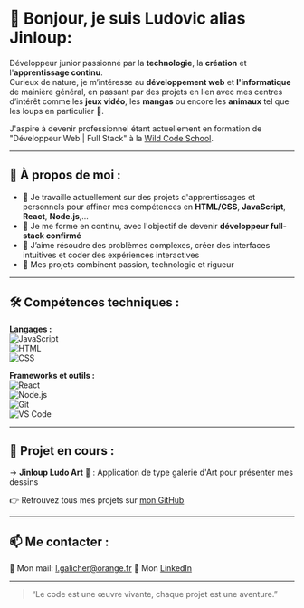 # 👋 Bonjour, je suis **Ludovic** alias **Jinloup**:

Développeur junior passionné par la **technologie**, la **création** et l'**apprentissage continu**.  
Curieux de nature, je m’intéresse au **développement web** et **l'informatique** de mainière général, 
en passant par des projets en lien avec mes centres d’intérêt comme les **jeux vidéo**, 
les **mangas** ou encore les **animaux** tel que les loups en particulier 🐺.

J'aspire à devenir professionnel étant actuellement en formation de "Développeur Web | Full Stack" 
à la [Wild Code School](https://www.wildcodeschool.com/).

---

## 💼 À propos de moi :

- 🔭 Je travaille actuellement sur des projets d'apprentissages et personnels pour affiner mes compétences 
  en **HTML/CSS**, **JavaScript**, **React**, **Node.js**,...
- 🌱 Je me forme en continu, avec l'objectif de devenir **développeur full-stack confirmé**
- 🧩 J’aime résoudre des problèmes complexes, créer des interfaces intuitives et coder des expériences interactives
- 🎯 Mes projets combinent passion, technologie et rigueur

---

## 🛠️ Compétences techniques :

**Langages :**  
![JavaScript](https://img.shields.io/badge/JavaScript-F7DF1E?style=flat&logo=javascript&logoColor=black)  
![HTML](https://img.shields.io/badge/HTML5-E34F26?style=flat&logo=html5&logoColor=white)  
![CSS](https://img.shields.io/badge/CSS3-1572B6?style=flat&logo=css3&logoColor=white)  

**Frameworks et outils :**  
![React](https://img.shields.io/badge/React-61DAFB?style=flat&logo=react&logoColor=black)  
![Node.js](https://img.shields.io/badge/Node.js-339933?style=flat&logo=node.js&logoColor=white)  
![Git](https://img.shields.io/badge/Git-F05032?style=flat&logo=git&logoColor=white)  
![VS Code](https://img.shields.io/badge/VS%20Code-007ACC?style=flat&logo=visual-studio-code&logoColor=white)

---

## 🚀 Projet en cours :

-> **Jinloup Ludo Art** 🐾 : Application de type galerie d'Art pour présenter mes dessins

👉 Retrouvez tous mes projets sur [mon GitHub](https://github.com/ton-profil)

---

## 📫 Me contacter :

📧 Mon mail: l.galicher@orange.fr
💼 Mon [LinkedIn](https://www.linkedin.com/in/ludovic-galicher-69ba9932a)

---

> “Le code est une œuvre vivante, chaque projet est une aventure.”

<!---
G-Ludovic/G-Ludovic is a ✨ special ✨ repository because its `README.md` (this file) appears on your GitHub profile.
You can click the Preview link to take a look at your changes.
--->

